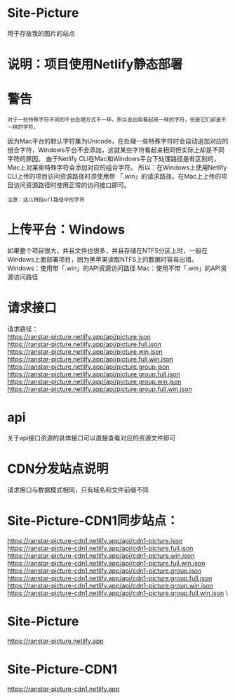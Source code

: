 # Site-Picture
用于存放我的图片的站点

# 说明：项目使用Netlify静态部署 

# 警告
    对于一些特殊字符不同的平台处理方式不一样，所以会出现看起来一样的字符，但是它们却是不一样的字符。
因为Mac平台的默认字符集为Unicode，在处理一些特殊字符时会自动追加对应的组合字符，Windows平台不会添加，这就某些字符看起来相同但实际上却是不同字符的原因。
    由于Netlify CLI在Mac和Windows平台下处理路径是有区别的，Mac上对某些特殊字符会添加对应的组合字符。
    所以：在Windows上使用Netlify CLI上传的项目访问资源路径时须使用带 「.win」的请求路径。在Mac上上传的项目访问资源路径时使用正常的访问接口即可。
    
    注意：这儿特指url路径中的字符
    
# 上传平台：Windows 
   如果整个项目很大，并且文件也很多，并且存储在NTFS分区上时，一般在Windows上面部署项目，因为黑苹果读取NTFS上的数据时容易出错。
  Windows：使用带「.win」的API资源访问路径
  Mac：使用不带「.win」的API资源访问路径


# 请求接口
请求路径： \
https://ranstar-picture.netlify.app/api/picture.json \
https://ranstar-picture.netlify.app/api/picture.full.json \
https://ranstar-picture.netlify.app/api/picture.win.json \
https://ranstar-picture.netlify.app/api/picture.full.win.json \
https://ranstar-picture.netlify.app/api/picture.group.json \
https://ranstar-picture.netlify.app/api/picture.group.full.json \
https://ranstar-picture.netlify.app/api/picture.group.win.json \
https://ranstar-picture.netlify.app/api/picture.group.full.win.json


# api
关于api接口资源的具体接口可以直接查看对应的资源文件即可

# CDN分发站点说明
请求接口与数据模式相同，只有域名和文件前缀不同

# Site-Picture-CDN1同步站点：
https://ranstar-picture-cdn1.netlify.app/api/cdn1-picture.json \
https://ranstar-picture-cdn1.netlify.app/api/cdn1-picture.full.json \
https://ranstar-picture-cdn1.netlify.app/api/cdn1-picture.win.json \
https://ranstar-picture-cdn1.netlify.app/api/cdn1-picture.full.win.json \
https://ranstar-picture-cdn1.netlify.app/api/cdn1-picture.group.json \
https://ranstar-picture-cdn1.netlify.app/api/cdn1-picture.group.full.json \
https://ranstar-picture-cdn1.netlify.app/api/cdn1-picture.group.win.json \
https://ranstar-picture-cdn1.netlify.app/api/cdn1-picture.group.full.win.json \


# Site-Picture
https://ranstar-picture.netlify.app

# Site-Picture-CDN1
https://ranstar-picture-cdn1.netlify.app



